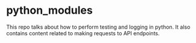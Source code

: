 # python_modules
This repo talks about how to perform testing and logging in python. It also contains content related to making requests to API endpoints. 

